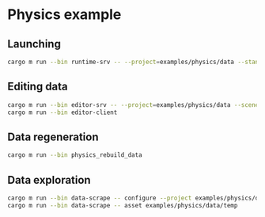 # Physics example

## Launching

```sh
cargo m run --bin runtime-srv -- --project=examples/physics/data --standalone --physics-debugger
```

## Editing data

```sh
cargo m run --bin editor-srv -- --project=examples/physics/data --scene "/scene.ent"
cargo m run --bin editor-client
```

## Data regeneration

```sh
cargo m run --bin physics_rebuild_data
```

## Data exploration

```sh
cargo m run --bin data-scrape -- configure --project examples/physics/data --buildindex examples/physics/data/temp
cargo m run --bin data-scrape -- asset examples/physics/data/temp
```
